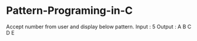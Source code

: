 # Pattern-Programing-in-C
Accept number from user and display below pattern.
Input : 5
Output : A B C D E
